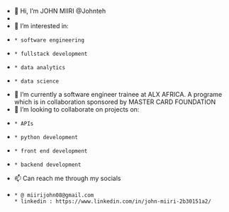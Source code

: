 - 👋 Hi, I’m JOHN MIIRI @Johnteh
- 
- 👀 I’m interested in:
-     * software engineering
-     * fullstack development
-     * data analytics
-     * data science
- 🌱 I’m currently a software engineer trainee at ALX AFRICA. A programe which is in collaboration sponsored by MASTER CARD FOUNDATION
- 💞️ I’m looking to collaborate on projects on:
-     * APIs
-     * python development
-     * front end development
-     * backend development
- 📫 Can reach me through my socials
-     * @ miirijohn08@gmail.com
      * linkedin : https://www.linkedin.com/in/john-miiri-2b30151a2/

<!---
Johnteh/Johnteh is a ✨ special ✨ repository because its `README.md` (this file) appears on your GitHub profile.
You can click the Preview link to take a look at your changes.
--->
